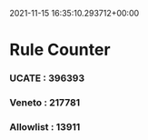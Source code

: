 2021-11-15 16:35:10.293712+00:00
# Rule Counter 
 ### UCATE : 396393

 ### Veneto : 217781

 ### Allowlist : 13911